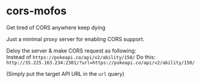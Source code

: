 # cors-mofos
Get tired of CORS anywhere keep dying

Just a minimal proxy server for enabling CORS support.  

Deloy the server & make CORS request as following:  
Instead of 
```https://pokeapi.co/api/v2/ability/150/```
Do this:
```http://35.225.163.234:2301/?url=https://pokeapi.co/api/v2/ability/150/```

(Simply put the target API URL in the ```url``` query)
